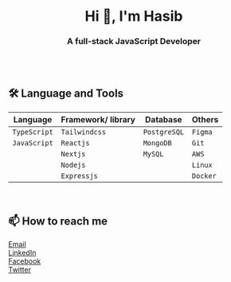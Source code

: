 <h1 align="center">Hi 👋, I'm Hasib</h1>
<h3 align="center">A full-stack JavaScript Developer</h3>
<br/>
<br/>

## **🛠 Language and Tools**
| Language  |  Framework/ library | Database| Others|
|--------------|--------------|--------------|--------------|
| `TypeScript` | `Tailwindcss`    |`PostgreSQL`   |`Figma`
| `JavaScript` | `Reactjs`        |`MongoDB`      |`Git`
|              | `Nextjs`         |`MySQL`        |`AWS`
|              | `Nodejs`         |               |`Linux`
|              | `Expressjs`      |               |`Docker`

<br/>

## 📫 **How to reach me**
<p align="left">
    <a href="mailto:amhasib129@gmail.com">Email</a><br/>
    <a href="https://linkedin.com/in/amhasib" target="_blank">LinkedIn</a><br/><a href="https://facebook.com/amhasib" target="blank">Facebook</a><br/><a href="https://twitter.com/amhasib" target="blank">Twitter</a>
</p>

